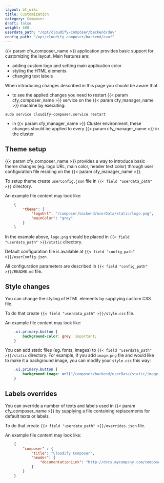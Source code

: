 ```yaml
---
layout: bt_wiki
title: Customization
category: Composer
draft: false
weight: 600
userdata_path: "/opt/cloudify-composer/backend/dev"
config_path: "/opt/cloudify-composer/backend/conf"
---
```


{{< param cfy_composer_name >}} application provides basic support for customizing the layout.
Main features are:

* adding custom logo and setting main application color
* styling the HTML elements
* changing text labels 

When introducing changes described in this page you should be aware that: 

* to see the applied changes you need to restart {{< param cfy_composer_name >}} 
service on the {{< param cfy_manager_name >}} machine by executing: 
```shell script
sudo service cloudify-composer.service restart
```
* in {{< param cfy_manager_name >}} Cluster environment, 
these changes should be applied to every {{< param cfy_manager_name >}} in the cluster


## Theme setup

{{< param cfy_composer_name >}} provides a way to introduce basic theme changes 
(eg. logo URL, main color, header text color) through user configuration file 
residing on the {{< param cfy_manager_name >}}.

To setup theme create `userConfig.json` file in `{{< field "userdata_path" >}}` directory.

An example file content may look like:
```json
    {
        "theme": {
            "logoUrl": "/composer/backend/userData/static/logo.png",
            "mainColor": "grey"
        }
    }
```

In the example above, `logo.png` should be placed in `{{< field "userdata_path" >}}/static` directory.

Default configuration file is available at
`{{< field "config_path" >}}/userConfig.json`.

All configuration parameters are described in
`{{< field "config_path" >}}/README.md` file.
 
 
## Style changes 

You can change the styling of HTML elements by supplying custom CSS file.

To do that create `{{< field "userdata_path" >}}/style.css` file.

An example file content may look like:
```css
    .ui.primary.button {
        background-color: grey !important;
    }
```

You can add static files (eg. fonts, images) to `{{< field "userdata_path" >}}/static` directory. 
For example, if you add `image.png` file and would like to make it a background image, 
you can modify your `style.css` this way:
```css
    .ui.primary.button {
        background-image: url("/composer/backend/userData/static/image.png");
    }
```


## Labels overrides

You can override a number of texts and labels used in {{< param cfy_composer_name >}} by supplying a file containing replacements for default texts or labels.

To do that create `{{< field "userdata_path" >}}/overrides.json` file.

An example file content may look like:
```json
    {
        "composer" : {
            "title": "Cloudify Composer",
            "header": {
                "documentationLink": "http://docs.mycompany.com/composer"
            }
        }
    }
```

